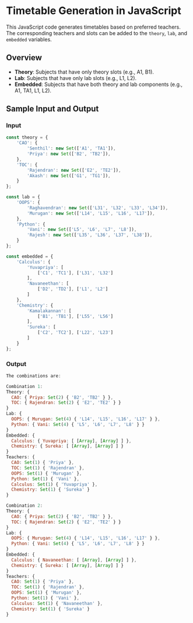 # Timetable Generation in JavaScript

This JavaScript code generates timetables based on preferred teachers. The corresponding teachers and slots can be added to the `theory`, `lab`, and `embedded` variables.

## Overview

- **Theory**: Subjects that have only theory slots (e.g., A1, B1).
- **Lab**: Subjects that have only lab slots (e.g., L1, L2).
- **Embedded**: Subjects that have both theory and lab components (e.g., A1, TA1, L1, L2).

## Sample Input and Output

### Input

```javascript
const theory = {
    'CAO': {
        'Senthil': new Set(['A1', 'TA1']),
        'Priya': new Set(['B2', 'TB2']),
    },
    'TOC': {
        'Rajendran': new Set(['E2', 'TE2']),
        'Akash': new Set(['G1', 'TG1']),
    }
};

const lab = {
    'OOPS': {
        'Raghavendran': new Set(['L31', 'L32', 'L33', 'L34']),
        'Murugan': new Set(['L14', 'L15', 'L16', 'L17']),
    },
    'Python': {
        'Vani': new Set(['L5', 'L6', 'L7', 'L8']),
        'Rajesh': new Set(['L35', 'L36', 'L37', 'L38']),
    }
};

const embedded = {
    'Calculus': {
        'Yuvapriya': [
            ['C1', 'TC1'], ['L31', 'L32']
        ],
        'Navaneethan': [
            ['D2', 'TD2'], ['L1', 'L2']
        ]
    },
    'Chemistry': {
        'Kamalakannan': [
            ['B1', 'TB1'], ['L55', 'L56']
        ],
        'Sureka': [
            ['C2', 'TC2'], ['L22', 'L23']
        ]
    }
};
```

### Output

```javascript
The combinations are:

Combination 1:
Theory: {
  CAO: { Priya: Set(2) { 'B2', 'TB2' } },
  TOC: { Rajendran: Set(2) { 'E2', 'TE2' } }
}
Lab: {
  OOPS: { Murugan: Set(4) { 'L14', 'L15', 'L16', 'L17' } },
  Python: { Vani: Set(4) { 'L5', 'L6', 'L7', 'L8' } }
}
Embedded: {
  Calculus: { Yuvapriya: [ [Array], [Array] ] },
  Chemistry: { Sureka: [ [Array], [Array] ] }
}
Teachers: {
  CAO: Set(1) { 'Priya' },
  TOC: Set(1) { 'Rajendran' },
  OOPS: Set(1) { 'Murugan' },
  Python: Set(1) { 'Vani' },
  Calculus: Set(1) { 'Yuvapriya' },
  Chemistry: Set(1) { 'Sureka' }
}

Combination 2:
Theory: {
  CAO: { Priya: Set(2) { 'B2', 'TB2' } },
  TOC: { Rajendran: Set(2) { 'E2', 'TE2' } }
}
Lab: {
  OOPS: { Murugan: Set(4) { 'L14', 'L15', 'L16', 'L17' } },
  Python: { Vani: Set(4) { 'L5', 'L6', 'L7', 'L8' } }
}
Embedded: {
  Calculus: { Navaneethan: [ [Array], [Array] ] },
  Chemistry: { Sureka: [ [Array], [Array] ] }
}
Teachers: {
  CAO: Set(1) { 'Priya' },
  TOC: Set(1) { 'Rajendran' },
  OOPS: Set(1) { 'Murugan' },
  Python: Set(1) { 'Vani' },
  Calculus: Set(1) { 'Navaneethan' },
  Chemistry: Set(1) { 'Sureka' }
}
```

